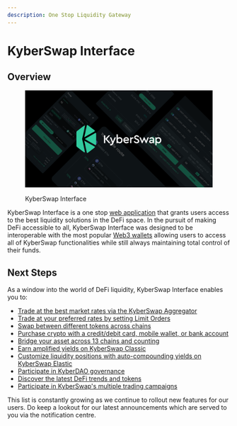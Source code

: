 ```yaml
---
description: One Stop Liquidity Gateway
---
```


# KyberSwap Interface

## Overview

<figure><img src="../../.gitbook/assets/cover.png" alt=""><figcaption><p>KyberSwap Interface</p></figcaption></figure>

KyberSwap Interface is a one stop [web application](https://kyberswap.com/swap/ethereum) that grants users access to the best liquidity solutions in the DeFi space. In the pursuit of making DeFi accessible to all, KyberSwap Interface was designed to be interoperable with the most popular [Web3 wallets](../../getting-started/foundational-topics/decentralized-technologies/wallets.md) allowing users to access all of KyberSwap functionalities while still always maintaining total control of their funds.

## Next Steps

As a window into the world of DeFi liquidity, KyberSwap Interface enables you to:

* [Trade at the best market rates via the KyberSwap Aggregator](user-guides/instantly-swap-at-the-best-rates.md)
* [Trade at your preferred rates by setting Limit Orders](user-guides/trade-at-your-preferred-rates.md)
* [Swap between different tokens across chains](user-guides/swap-between-different-tokens-across-chains.md)
* [Purchase crypto with a credit/debit card, mobile wallet, or bank account](broken-reference)
* [Bridge your asset across 13 chains and counting](broken-reference)
* [Earn amplified yields on KyberSwap Classic](../../liquidity-solutions/kyberswap-elastic/user-guides/add-liquidity-to-an-existing-elastic-pool.md)
* [Customize liquidity positions with auto-compounding yields on KyberSwap Elastic](../../liquidity-solutions/kyberswap-classic/user-guides/add-liquidity-to-an-existing-classic-pool.md)
* [Participate in KyberDAO governance](../../governance/kyberdao/user-guides/participating-in-kyberdao.md)
* [Discover the latest DeFi trends and tokens](broken-reference)
* [Participate in KyberSwap's multiple trading campaigns](https://kyberswap.com/campaigns/)

This list is constantly growing as we continue to rollout new features for our users. Do keep a lookout for our latest announcements which are served to you via the notification centre.
